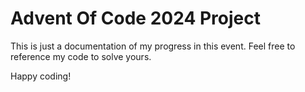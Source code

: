 # Advent Of Code 2024 Project 

This is just a documentation of my progress in this event. 
Feel free to reference my code to solve yours. 

Happy coding! 

